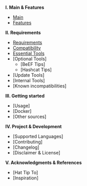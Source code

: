 **I. Main & Features**
 - [Main]
 - [Features]

**II. Requirements**
- [Requirements]
- [Compatibility]
- [Essential Tools]
- [Optional Tools]
  - [BeEF Tips]
  - [Hashcat Tips]
- [Update Tools]
- [Internal Tools]
- [Known incompatibilities]

**III. Getting started**
- [Usage]
- [Docker]
- [Other sources]

**IV. Project & Development**
- [Supported Languages]
- [Contributing]
- [Changelog]
- [Disclaimer & License]

**V. Acknowledgments & References**
- [Hat Tip To]
- [Inspiration]

[Main]: https://github.com/v1s1t0r1sh3r3/airgeddon/wiki
[Features]: https://github.com/v1s1t0r1sh3r3/airgeddon/wiki/Features
[Requirements]: https://github.com/v1s1t0r1sh3r3/airgeddon/wiki/Requirements
[Compatibility]: https://github.com/v1s1t0r1sh3r3/airgeddon/wiki/Compatibility
[Essential Tools]: https://github.com/v1s1t0r1sh3r3/airgeddon/wiki/Essential%20Tools
[Requirements]: https://github.com/v1s1t0r1sh3r3/airgeddon/wiki/Requirements
[Requirements]: https://github.com/v1s1t0r1sh3r3/airgeddon/wiki/Requirements
[Requirements]: https://github.com/v1s1t0r1sh3r3/airgeddon/wiki/Requirements
[Requirements]: https://github.com/v1s1t0r1sh3r3/airgeddon/wiki/Requirements
[Requirements]: https://github.com/v1s1t0r1sh3r3/airgeddon/wiki/Requirements

